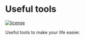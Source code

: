 # Useful tools
[![license](https://img.shields.io/github/license/mashape/apistatus.svg?maxAge=2592000)](https://github.com/MinxZ/useful_tools/blob/master/LICENSE)

Useful tools to make your life easier.
